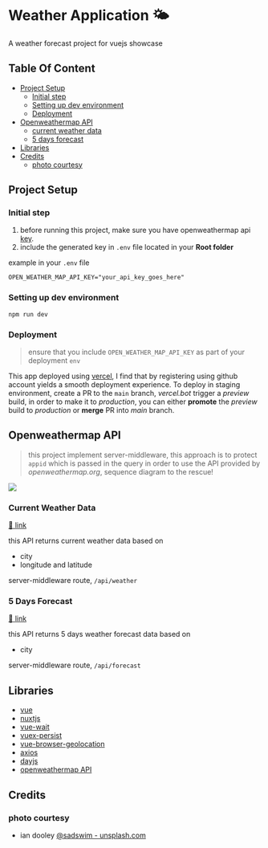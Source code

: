 # Weather Application 🌤

A weather forecast project for vuejs showcase 

## Table Of Content 
  - [Project Setup](#project-setup)
    - [Initial step](#initial-step)
    - [Setting up dev environment](#setting-up-dev-environment)
    - [Deployment](#deployment)
  - [Openweathermap API](#openweathermap-api)
    - [current weather data](#current-weather-data)
    - [5 days forecast](#5-days-forecast)
  - [Libraries](#libraries)
  - [Credits](#credits)
    - [photo courtesy](#photo-courtesy)


## Project Setup

### Initial step
1. before running this project, make sure you have openweathermap api [key](https://home.openweathermap.org/api_keys).
2. include the generated key in `.env` file located in your **Root folder**

example in your `.env` file
```dotenv
OPEN_WEATHER_MAP_API_KEY="your_api_key_goes_here"
```

### Setting up dev environment
```shell
npm run dev
```

### Deployment
> ensure that you include `OPEN_WEATHER_MAP_API_KEY` as part of your deployment `env`

This app  deployed using [vercel](https://vercel.com/), I find that by registering using github account yields a smooth deployment experience. 
To deploy in staging environment, create a PR to the `main` branch, _vercel.bot_ trigger a _preview_ build, 
in order to make it to _production_, you can either **promote** the _preview_ build to _production_ or **merge** PR into _main_ branch.


## Openweathermap API

> this project implement server-middleware, this approach is to protect `appid` which is passed in the query in order to  use the API provided by _openweathermap.org_, sequence diagram to the rescue!
 
[![](https://mermaid.ink/img/eyJjb2RlIjoic2VxdWVuY2VEaWFncmFtXG5jbGllbnQtPj5zZXJ2ZXItbWlkZGxld2FyZTogcmVxdWVzdCB3ZWF0aGVyIGRhdGFcbnNlcnZlci1taWRkbGV3YXJlLT4-b3BlbndlYXRoZXJtYXAgQVBJOiByZXF1ZXN0XG5vcGVud2VhdGhlcm1hcCBBUEktLT4-c2VydmVyLW1pZGRsZXdhcmU6cmVzcG9uc2VcbnNlcnZlci1taWRkbGV3YXJlLS0-PmNsaWVudDpyZXNwb25zZSIsIm1lcm1haWQiOnsidGhlbWUiOiJkZWZhdWx0In0sInVwZGF0ZUVkaXRvciI6ZmFsc2UsImF1dG9TeW5jIjp0cnVlLCJ1cGRhdGVEaWFncmFtIjpmYWxzZX0)](https://mermaid-js.github.io/mermaid-live-editor/edit##eyJjb2RlIjoic2VxdWVuY2VEaWFncmFtXG5jbGllbnQtPj5zZXJ2ZXItbWlkZGxld2FyZTogcmVxdWVzdCB3ZWF0aGVyIGRhdGFcbnNlcnZlci1taWRkbGV3YXJlLT4-b3BlbndlYXRoZXJtYXAgQVBJOiByZXF1ZXNcbm9wZW53ZWF0aGVybWFwIEFQSS0tPj5zZXJ2ZXItbWlkZGxld2FyZTpyZXNwb25zZVxuc2VydmVyLW1pZGRsZXdhcmUtLT4-Y2xpZW50OnJlc3BvbnNlIiwibWVybWFpZCI6IntcbiAgXCJ0aGVtZVwiOiBcImRlZmF1bHRcIlxufSIsInVwZGF0ZUVkaXRvciI6ZmFsc2UsImF1dG9TeW5jIjp0cnVlLCJ1cGRhdGVEaWFncmFtIjpmYWxzZX0)

### Current Weather Data
[🔗 link](https://openweathermap.org/current)

this API returns current weather data based on
- city
- longitude and latitude

server-middleware route, `/api/weather` 
  
### 5 Days Forecast
[🔗 link](https://openweathermap.org/forecast5)

this API returns 5 days weather forecast data based on
- city

server-middleware route, `/api/forecast` 

## Libraries
- [vue](https://github.com/vuejs/vue)
- [nuxtjs](https://github.com/nuxt/nuxt.js)
- [vue-wait](https://github.com/f/vue-wait)
- [vuex-persist](https://github.com/championswimmer/vuex-persist)
- [vue-browser-geolocation](https://github.com/scaccogatto/vue-geolocation)
- [axios](https://github.com/axios/axios)
- [dayjs](https://github.com/iamkun/dayjs/)
- [ openweathermap API ](https://openweathermap.org/api)

## Credits
### photo courtesy
- ian dooley [@sadswim - unsplash.com](https://unsplash.com/@sadswim)




